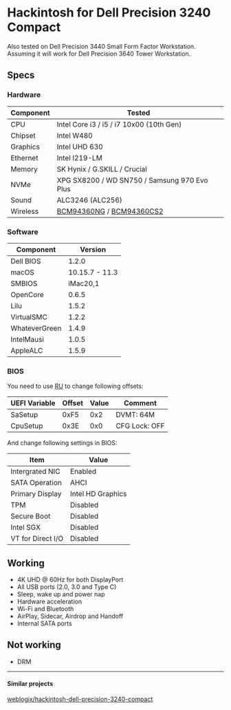 # Hackintosh for Dell Precision 3240 Compact

Also tested on Dell Precision 3440 Small Form Factor Workstation. Assuming it will work for Dell Precision 3640 Tower Workstation.

## Specs

### Hardware

| Component | Tested                                                                                                           |
| --------- | ---------------------------------------------------------------------------------------------------------------- |
| CPU       | Intel Core i3 / i5 / i7 10x00 (10th Gen)                                                                         |
| Chipset   | Intel W480                                                                                                       |
| Graphics  | Intel UHD 630                                                                                                    |
| Ethernet  | Intel I219-LM                                                                                                    |
| Memory    | SK Hynix / G.SKILL / Crucial                                                                                     |
| NVMe      | XPG SX8200 / WD SN750 / Samsung 970 Evo Plus                                                                     |
| Sound     | ALC3246 (ALC256)                                                                                                 |
| Wireless  | [BCM94360NG](https://s.click.aliexpress.com/e/_9zltft) / [BCM94360CS2](https://s.click.aliexpress.com/e/_ALfsCV) |

### Software

| Component     | Version          |
| ------------- | ---------------- |
| Dell BIOS     | 1.2.0            |
| macOS         | 10.15.7 - 11.3   |
| SMBIOS        | iMac20,1         |
| OpenCore      | 0.6.5            |
| Lilu          | 1.5.2            |
| VirtualSMC    | 1.2.2            |
| WhateverGreen | 1.4.9            |
| IntelMausi    | 1.0.5            |
| AppleALC      | 1.5.9            |

### BIOS

You need to use [RU](http://ruexe.blogspot.com) to change following offsets:

| UEFI Variable | Offset | Value | Comment       |
| ------------- | ------ | ----- | ------------- |
| SaSetup       | 0xF5   | 0x2   | DVMT: 64M     |
| CpuSetup      | 0x3E   | 0x0   | CFG Lock: OFF |

And change following settings in BIOS:

| Item              | Value             |
| ----------------- | ----------------- |
| Intergrated NIC   | Enabled           |
| SATA Operation    | AHCI              |
| Primary Display   | Intel HD Graphics |
| TPM               | Disabled          |
| Secure Boot       | Disabled          |
| Intel SGX         | Disabled          |
| VT for Direct I/O | Disabled          |

## Working

- 4K UHD @ 60Hz for both DisplayPort
- All USB ports (2.0, 3.0 and Type C)
- Sleep, wake up and power nap
- Hardware acceleration
- Wi-Fi and Bluetooth
- AirPlay, Sidecar, Airdrop and Handoff
- Internal SATA ports

## Not working
- DRM

---

#### Similar projects
[weblogix/hackintosh-dell-precision-3240-compact](https://github.com/weblogix/hackintosh-dell-precision-3240-compact)

